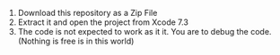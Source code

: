 1. Download this repository as a Zip File
2. Extract it and open the project from Xcode 7.3
3. The code is not expected to work as it it. You are to debug the code. (Nothing is free is in this world)
